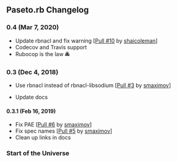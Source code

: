 ## Paseto.rb Changelog

### 0.4 (Mar 7, 2020)

- Update rbnacl and fix warning [<a href="https://github.com/mguymon/paseto.rb/pull/10">Pull #10</a> by <a href="https://github.com/shaicoleman">shaicoleman</a>]
- Codecov and Travis support
- Rubocop is the law :oncoming_police_car:

### 0.3 (Dec 4, 2018)

- Use rbnacl instead of rbnacl-libsodium [<a href="https://github.com/mguymon/paseto.rb/pull/6">Pull #3</a> by <a href="https://github.com/smaximov">smaximov</a>]

- Update docs

#### 0.3.1 (Feb 16, 2019)

- Fix PAE [<a href="https://github.com/mguymon/paseto.rb/pull/6">Pull #6</a> by <a href="https://github.com/smaximov">smaximov</a>]
- Fix spec names [<a href="https://github.com/mguymon/paseto.rb/pull/5">Pull #5</a> by <a href="https://github.com/smaximov">smaximov</a>]
- Clean up links in docs

### Start of the Universe

